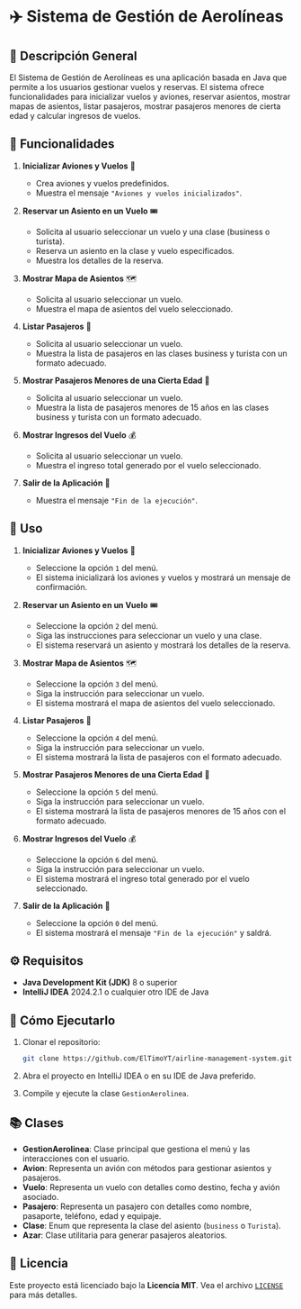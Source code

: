 # ✈️ Sistema de Gestión de Aerolíneas

## 📝 Descripción General

El Sistema de Gestión de Aerolíneas es una aplicación basada en Java que permite a los usuarios gestionar vuelos y reservas. El sistema ofrece funcionalidades para inicializar vuelos y aviones, reservar asientos, mostrar mapas de asientos, listar pasajeros, mostrar pasajeros menores de cierta edad y calcular ingresos de vuelos.

## 🌟 Funcionalidades

1. **Inicializar Aviones y Vuelos** 🛫
   - Crea aviones y vuelos predefinidos.
   - Muestra el mensaje `"Aviones y vuelos inicializados"`.

2. **Reservar un Asiento en un Vuelo** 🎟️
   - Solicita al usuario seleccionar un vuelo y una clase (business o turista).
   - Reserva un asiento en la clase y vuelo especificados.
   - Muestra los detalles de la reserva.

3. **Mostrar Mapa de Asientos** 🗺️
   - Solicita al usuario seleccionar un vuelo.
   - Muestra el mapa de asientos del vuelo seleccionado.

4. **Listar Pasajeros** 👥
   - Solicita al usuario seleccionar un vuelo.
   - Muestra la lista de pasajeros en las clases business y turista con un formato adecuado.

5. **Mostrar Pasajeros Menores de una Cierta Edad** 👶
   - Solicita al usuario seleccionar un vuelo.
   - Muestra la lista de pasajeros menores de 15 años en las clases business y turista con un formato adecuado.

6. **Mostrar Ingresos del Vuelo** 💰
   - Solicita al usuario seleccionar un vuelo.
   - Muestra el ingreso total generado por el vuelo seleccionado.

7. **Salir de la Aplicación** 🚪
   - Muestra el mensaje `"Fin de la ejecución"`.

## 📖 Uso

1. **Inicializar Aviones y Vuelos** 🛫
   - Seleccione la opción `1` del menú.
   - El sistema inicializará los aviones y vuelos y mostrará un mensaje de confirmación.

2. **Reservar un Asiento en un Vuelo** 🎟️
   - Seleccione la opción `2` del menú.
   - Siga las instrucciones para seleccionar un vuelo y una clase.
   - El sistema reservará un asiento y mostrará los detalles de la reserva.

3. **Mostrar Mapa de Asientos** 🗺️
   - Seleccione la opción `3` del menú.
   - Siga la instrucción para seleccionar un vuelo.
   - El sistema mostrará el mapa de asientos del vuelo seleccionado.

4. **Listar Pasajeros** 👥
   - Seleccione la opción `4` del menú.
   - Siga la instrucción para seleccionar un vuelo.
   - El sistema mostrará la lista de pasajeros con el formato adecuado.

5. **Mostrar Pasajeros Menores de una Cierta Edad** 👶
   - Seleccione la opción `5` del menú.
   - Siga la instrucción para seleccionar un vuelo.
   - El sistema mostrará la lista de pasajeros menores de 15 años con el formato adecuado.

6. **Mostrar Ingresos del Vuelo** 💰
   - Seleccione la opción `6` del menú.
   - Siga la instrucción para seleccionar un vuelo.
   - El sistema mostrará el ingreso total generado por el vuelo seleccionado.

7. **Salir de la Aplicación** 🚪
   - Seleccione la opción `0` del menú.
   - El sistema mostrará el mensaje `"Fin de la ejecución"` y saldrá.

## ⚙️ Requisitos

- **Java Development Kit (JDK)** 8 o superior
- **IntelliJ IDEA** 2024.2.1 o cualquier otro IDE de Java

## 🚀 Cómo Ejecutarlo

1. Clonar el repositorio:
   ```sh
   git clone https://github.com/ElTimoYT/airline-management-system.git

2. Abra el proyecto en IntelliJ IDEA o en su IDE de Java preferido.

3. Compile y ejecute la clase `GestionAerolinea`.

## 📚 Clases

- **GestionAerolinea**: Clase principal que gestiona el menú y las interacciones con el usuario.
- **Avion**: Representa un avión con métodos para gestionar asientos y pasajeros.
- **Vuelo**: Representa un vuelo con detalles como destino, fecha y avión asociado.
- **Pasajero**: Representa un pasajero con detalles como nombre, pasaporte, teléfono, edad y equipaje.
- **Clase**: Enum que representa la clase del asiento (`business` o `Turista`).
- **Azar**: Clase utilitaria para generar pasajeros aleatorios.

## 📄 Licencia

Este proyecto está licenciado bajo la **Licencia MIT**. Vea el archivo [`LICENSE`](LICENSE) para más detalles.
